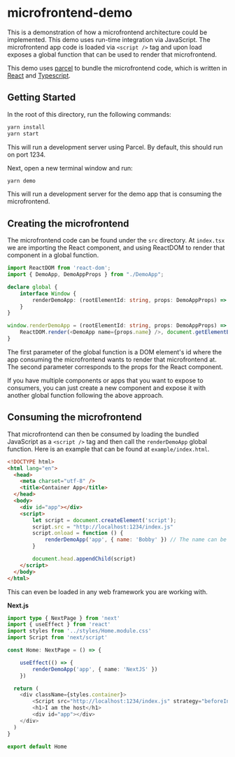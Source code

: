# microfrontend-demo
This is a demonstration of how a microfrontend architecture could be implemented. This demo uses run-time integration via JavaScript.
The microfrontend app code is loaded via `<script />` tag and upon load exposes a global function that can be used to render that microfrontend.

This demo uses [parcel](https://github.com/parcel-bundler/parcel) to bundle the microfrontend code, which is written in [React](https://github.com/facebook/react) and [Typescript](https://github.com/microsoft/TypeScript).

## Getting Started
In the root of this directory, run the following commands:

```bash
yarn install
yarn start
```

This will run a development server using Parcel. By default, this should run on port 1234.

Next, open a new terminal window and run:
```bash
yarn demo
```

This will run a development server for the demo app that is consuming the microfrontend.

## Creating the microfrontend
The microfrontend code can be found under the `src` directory. At `index.tsx` we are importing the React component, and using ReactDOM to render that component in a global function.

```typescript
import ReactDOM from 'react-dom';
import { DemoApp, DemoAppProps } from "./DemoApp";

declare global {
    interface Window { 
        renderDemoApp: (rootElementId: string, props: DemoAppProps) => void; 
    }
}

window.renderDemoApp = (rootElementId: string, props: DemoAppProps) => {
    ReactDOM.render(<DemoApp name={props.name} />, document.getElementById(rootElementId))
}
```

The first parameter of the global function is a DOM element's id where the app consuming the microfrontend wants to render that microfrontend at. The second parameter corresponds to the props for the React component.

If you have multiple components or apps that you want to expose to consumers, you can just create a new component and expose it with another global function following the above approach.

## Consuming the microfrontend
That microfrontend can then be consumed by loading the bundled JavaScript as a `<script />` tag and then call the `renderDemoApp` global function. Here is an example that can be found at `example/index.html`.

```html
<!DOCTYPE html>
<html lang="en">
  <head>
    <meta charset="utf-8" />
    <title>Container App</title>
  </head>
  <body>
    <div id="app"></div>
    <script>
        let script = document.createElement('script');
        script.src = "http://localhost:1234/index.js"
        script.onload = function () {
            renderDemoApp('app', { name: 'Bobby' }) // The name can be anything the consuming application wants to pass on.
        }

        document.head.appendChild(script)
    </script>
  </body>
</html>
```

This can even be loaded in any web framework you are working with.

**Next.js**
```typescript
import type { NextPage } from 'next'
import { useEffect } from 'react'
import styles from '../styles/Home.module.css'
import Script from 'next/script'

const Home: NextPage = () => {

    useEffect(() => {
        renderDemoApp('app', { name: 'NextJS' })
    })

  return (
    <div className={styles.container}>
        <Script src="http://localhost:1234/index.js" strategy="beforeInteractive"></Script>
        <h1>I am the host</h1>
        <div id="app"></div>
    </div>
  )
}

export default Home
```